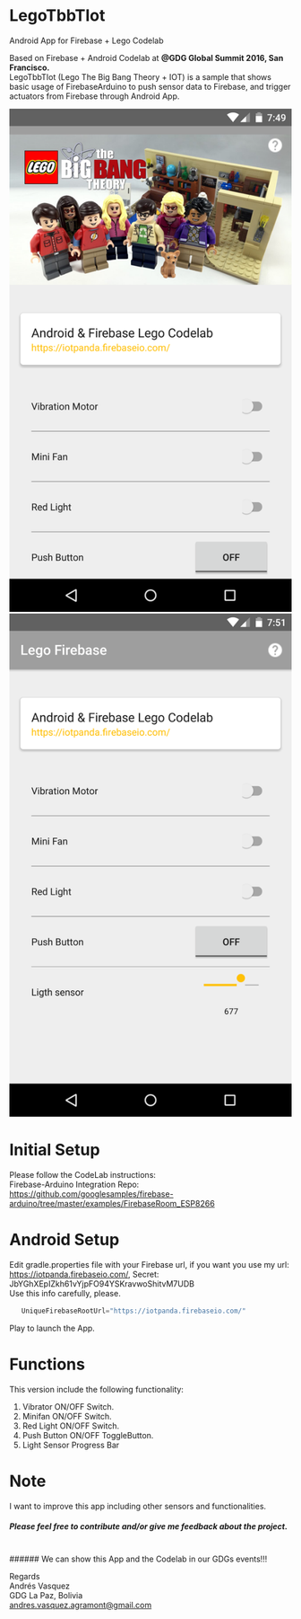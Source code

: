 # LegoTbbTIot
Android App for Firebase + Lego Codelab

Based on Firebase + Android Codelab at **@GDG Global Summit 2016, San Francisco.** <br/>
LegoTbbTIot (Lego The Big Bang Theory + IOT) is a sample that shows basic usage of FirebaseArduino to push sensor data to Firebase, and trigger actuators from Firebase through Android App.

![Main](https://raw.githubusercontent.com/andres-vasquez/LegoTbbTIot/master/screenshots/main.png "Main")
![Main scrolled](https://raw.githubusercontent.com/andres-vasquez/LegoTbbTIot/master/screenshots/main_1.png "Main Scrolled")

# Initial Setup
Please follow the CodeLab instructions: <br/>
Firebase-Arduino Integration Repo:
https://github.com/googlesamples/firebase-arduino/tree/master/examples/FirebaseRoom_ESP8266

# Android Setup
Edit gradle.properties file with your Firebase url, if you want you use my url: https://iotpanda.firebaseio.com/, Secret: JbYGhXEpIZkh61vYjpFO94YSKravwoShitvM7UDB <br/>
Use this info carefully, please.
 ```java
    UniqueFirebaseRootUrl="https://iotpanda.firebaseio.com/"
```

Play to launch the App.

# Functions
This version include the following functionality:
  1. Vibrator ON/OFF Switch.
  2. Minifan ON/OFF Switch.
  3. Red Light ON/OFF Switch.
  4. Push Button ON/OFF ToggleButton.
  5. Light Sensor Progress Bar

# Note
I want to improve this app including other sensors and functionalities.
<br/>
##### Please feel free to contribute and/or give me feedback about the project.
<br/>
###### We can show this App and the Codelab in our GDGs events!!!

Regards<br/>
Andrés Vasquez<br/>
GDG La Paz, Bolivia<br/>
andres.vasquez.agramont@gmail.com